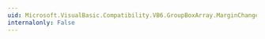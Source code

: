 ```yaml
---
uid: Microsoft.VisualBasic.Compatibility.VB6.GroupBoxArray.MarginChanged
internalonly: False
---
```

